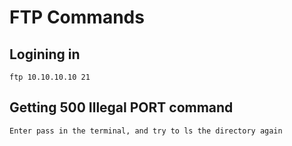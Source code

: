 # FTP Commands

## Logining in
```
ftp 10.10.10.10 21
```

## Getting 500 Illegal PORT command
```
Enter pass in the terminal, and try to ls the directory again
```